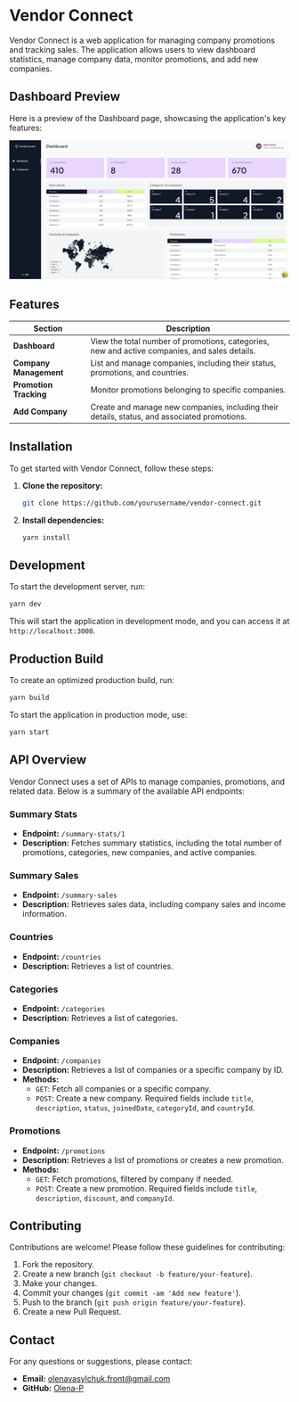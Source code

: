 # Vendor Connect

Vendor Connect is a web application for managing company promotions and tracking sales. The application allows users to
view dashboard statistics, manage company data, monitor promotions, and add new companies.

## Dashboard Preview

Here is a preview of the Dashboard page, showcasing the application's key features:

![Dashboard](public/images/dashboard.png)

## Features

| Section                | Description                                                                                   |
|------------------------|-----------------------------------------------------------------------------------------------|
| **Dashboard**          | View the total number of promotions, categories, new and active companies, and sales details. |
| **Company Management** | List and manage companies, including their status, promotions, and countries.                 |
| **Promotion Tracking** | Monitor promotions belonging to specific companies.                                           |
| **Add Company**        | Create and manage new companies, including their details, status, and associated promotions.  |

## Installation

To get started with Vendor Connect, follow these steps:

1. **Clone the repository:**

   ```bash
   git clone https://github.com/yourusername/vendor-connect.git
   ```

2. **Install dependencies:**

   ```bash
   yarn install
   ```

## Development

To start the development server, run:

```bash
yarn dev
```

This will start the application in development mode, and you can access it at `http://localhost:3000`.

## Production Build

To create an optimized production build, run:

```bash
yarn build
```

To start the application in production mode, use:

```bash
yarn start
```

## API Overview

Vendor Connect uses a set of APIs to manage companies, promotions, and related data. Below is a summary of the available
API endpoints:

### Summary Stats

- **Endpoint:** `/summary-stats/1`
- **Description:** Fetches summary statistics, including the total number of promotions, categories, new companies, and
  active companies.

### Summary Sales

- **Endpoint:** `/summary-sales`
- **Description:** Retrieves sales data, including company sales and income information.

### Countries

- **Endpoint:** `/countries`
- **Description:** Retrieves a list of countries.

### Categories

- **Endpoint:** `/categories`
- **Description:** Retrieves a list of categories.

### Companies

- **Endpoint:** `/companies`
- **Description:** Retrieves a list of companies or a specific company by ID.
- **Methods:**
    - `GET`: Fetch all companies or a specific company.
    - `POST`: Create a new company. Required fields
      include `title`, `description`, `status`, `joinedDate`, `categoryId`, and `countryId`.

### Promotions

- **Endpoint:** `/promotions`
- **Description:** Retrieves a list of promotions or creates a new promotion.
- **Methods:**
    - `GET`: Fetch promotions, filtered by company if needed.
    - `POST`: Create a new promotion. Required fields include `title`, `description`, `discount`, and `companyId`.

## Contributing

Contributions are welcome! Please follow these guidelines for contributing:

1. Fork the repository.
2. Create a new branch (`git checkout -b feature/your-feature`).
3. Make your changes.
4. Commit your changes (`git commit -am 'Add new feature'`).
5. Push to the branch (`git push origin feature/your-feature`).
6. Create a new Pull Request.

## Contact

For any questions or suggestions, please contact:

- **Email:** olenavasylchuk.front@gmail.com
- **GitHub:** [Olena-P](https://github.com/Olena-P)
